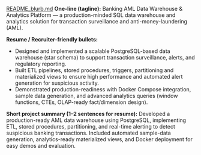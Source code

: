 [README_blurb.md](https://github.com/user-attachments/files/21710346/README_blurb.md)
**One-line (tagline):** Banking AML Data Warehouse & Analytics Platform — a production-minded SQL data warehouse and analytics solution for transaction surveillance and anti-money-laundering (AML).

**Resume / Recruiter-friendly bullets:**
- Designed and implemented a scalable PostgreSQL-based data warehouse (star schema) to support transaction surveillance, alerts, and regulatory reporting.
- Built ETL pipelines, stored procedures, triggers, partitioning and materialized views to ensure high performance and automated alert generation for suspicious activity.
- Demonstrated production-readiness with Docker Compose integration, sample data generation, and advanced analytics queries (window functions, CTEs, OLAP-ready fact/dimension design).

**Short project summary (1–2 sentences for resume):**
Developed a production-ready AML data warehouse using PostgreSQL, implementing ETL, stored procedures, partitioning, and real-time alerting to detect suspicious banking transactions. Included automated sample-data generation, analytics-ready materialized views, and Docker deployment for easy demos and evaluation.
